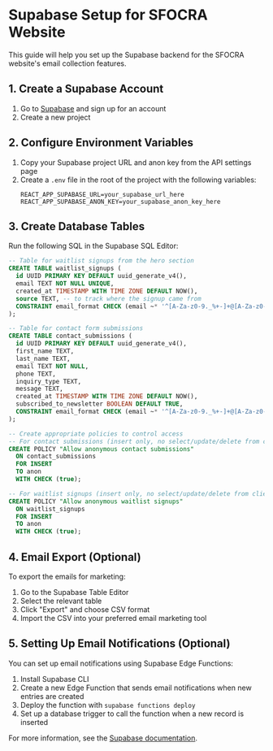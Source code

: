 # Supabase Setup for SFOCRA Website

This guide will help you set up the Supabase backend for the SFOCRA website's email collection features.

## 1. Create a Supabase Account

1. Go to [Supabase](https://supabase.com/) and sign up for an account
2. Create a new project

## 2. Configure Environment Variables

1. Copy your Supabase project URL and anon key from the API settings page
2. Create a `.env` file in the root of the project with the following variables:
   ```
   REACT_APP_SUPABASE_URL=your_supabase_url_here
   REACT_APP_SUPABASE_ANON_KEY=your_supabase_anon_key_here
   ```

## 3. Create Database Tables

Run the following SQL in the Supabase SQL Editor:

```sql
-- Table for waitlist signups from the hero section
CREATE TABLE waitlist_signups (
  id UUID PRIMARY KEY DEFAULT uuid_generate_v4(),
  email TEXT NOT NULL UNIQUE,
  created_at TIMESTAMP WITH TIME ZONE DEFAULT NOW(),
  source TEXT, -- to track where the signup came from
  CONSTRAINT email_format CHECK (email ~* '^[A-Za-z0-9._%+-]+@[A-Za-z0-9.-]+\.[A-Za-z]{2,}$')
);

-- Table for contact form submissions
CREATE TABLE contact_submissions (
  id UUID PRIMARY KEY DEFAULT uuid_generate_v4(),
  first_name TEXT,
  last_name TEXT,
  email TEXT NOT NULL,
  phone TEXT,
  inquiry_type TEXT,
  message TEXT,
  created_at TIMESTAMP WITH TIME ZONE DEFAULT NOW(),
  subscribed_to_newsletter BOOLEAN DEFAULT TRUE,
  CONSTRAINT email_format CHECK (email ~* '^[A-Za-z0-9._%+-]+@[A-Za-z0-9.-]+\.[A-Za-z]{2,}$')
);

-- Create appropriate policies to control access
-- For contact submissions (insert only, no select/update/delete from client)
CREATE POLICY "Allow anonymous contact submissions" 
  ON contact_submissions 
  FOR INSERT 
  TO anon 
  WITH CHECK (true);

-- For waitlist signups (insert only, no select/update/delete from client)
CREATE POLICY "Allow anonymous waitlist signups" 
  ON waitlist_signups 
  FOR INSERT 
  TO anon 
  WITH CHECK (true);
```

## 4. Email Export (Optional)

To export the emails for marketing:

1. Go to the Supabase Table Editor
2. Select the relevant table
3. Click "Export" and choose CSV format
4. Import the CSV into your preferred email marketing tool

## 5. Setting Up Email Notifications (Optional)

You can set up email notifications using Supabase Edge Functions:

1. Install Supabase CLI
2. Create a new Edge Function that sends email notifications when new entries are created
3. Deploy the function with `supabase functions deploy`
4. Set up a database trigger to call the function when a new record is inserted

For more information, see the [Supabase documentation](https://supabase.com/docs). 